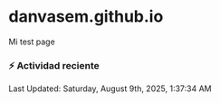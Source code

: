 # danvasem.github.io
Mi test page

### :zap: Actividad reciente
<!--RECENT_ACTIVITY:start-->
<!--RECENT_ACTIVITY:end-->

<!--RECENT_ACTIVITY:last_update-->
Last Updated: Saturday, August 9th, 2025, 1:37:34 AM
<!--RECENT_ACTIVITY:last_update_end-->
